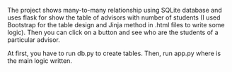 The project shows many-to-many relationship using SQLite database and uses flask for show the table of advisors with number of students (I used Bootstrap for the table design and Jinja method in .html files to write some logic). Then you can click on a button and see who are the students of a particular advisor. 

At first, you have to run db.py to create tables. 
Then, run app.py where is the main logic written.
